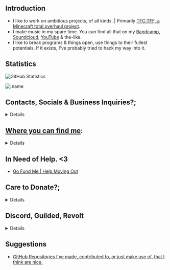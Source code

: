 

## Introduction
- I like to work on ambitious projects, of all kinds. | Primarily [TFC:TFF, a Minecraft total overhaul project](https://github.com/TerraFirmaCraft-The-Final-Frontier).
- I make music in my spare time. You can find all that on my [Bandcamp](https://lylythii.bandcamp.com), [Soundcloud](https://soundcloud.com/lylythii), [YouTube](https://youtube.com/@Lylythii) & the-like.
- I like to break programs & things open, use things to their fullest potentials. If it exists, I've probably tried to hack my way into it.

## Statistics
![GitHub Statistics](https://github-readme-stats.vercel.app/api?username=lylythii&theme=midnight-purple&show_icons=true)

![:name](https://count.getloli.com/get/@Lylythii)

## Contacts, Socials & Business Inquiries?;
<details>

- Are you trying to reach me for something?
- Looking to collaborate on something?
- Think something might concern me & needs my attention?
- Are you looking to just hang out & chat?

### There's several ways you can reach me!;
- The quickest method of reaching out to me is via the social platform Discord.
My username is **[@lylythii](http://discordacc.lylythii.com)** if you need to add me.
- You can also [join me on my Discord server!](http://discord.lylythii.com)
I share all kinds of things in there.
I talk about the projects I'm working on, & share updates to those projects when necessary.
I discuss music I'm making, & hobbies of mine.
You can catch announcements for different live-streams & events too!

</details>

## [Where you can find me](https://lylythii.github.io/#:~:text=Profiles%20%7C%20Socials%20%7C%20Media%20%7C%20Streaming):
<details>

### Websites (Contains More Information)
- [Website // Lylythii](http://lylythii.com)
- [About Me // Lylythii](http://about.lylythii.com)
- [GitHub // Lylythii](http://github.Lylythii.com)
### Minecraft Mods
- [CurseForge // Lily](http://curseforge.lylythii.com)
- [Modrinth // Lylythii](http://modrinth.lylythii.com)

</details>

## In Need of Help. <3
- [Go Fund Me | Help Moving Out](https://gofund.me/fd5308a8)

## Care to Donate?;
<details>

- [Patreon // Lylythii](http://patreon.lylythii.com)
- [Ko-Fi // Lylythii](http://kofi.lylythii.com)
- [Buy Me A Coffee // Lylythii](http://buymeacoffee.lylythii.com)
- [PayPal // Lylythii](http://paypal.lylythii.com)

</details>

## Discord, Guilded, Revolt
<details>

[![Discord](https://discordapp.com/api/guilds/872021270135439381/widget.png?style=banner2)](https://discord.gg/lylythii)

[![Join Discord](https://raw.githubusercontent.com/Lylythii/lylythii.github.io/main/images/button/discord.png)](https://discord.gg/lylythii)
[![Join Guilded](https://github.com/Lylythii/lylythii.github.io/blob/main/images/button/guilded.png)](https://www.guilded.gg/Lylythii)
[![Join Revolt](https://raw.githubusercontent.com/Lylythii/lylythii.github.io/main/images/button/revolt.png)](https://rvlt.gg/mhm948gx)
[![Join TFC:Network Discord](https://raw.githubusercontent.com/Lylythii/lylythii.github.io/main/images/button/tfc_network.png)](https://discord.gg/mTnrBmGMg9)
[![Join TFC:TFF Discord](https://raw.githubusercontent.com/Lylythii/lylythii.github.io/main/images/button/tff.png)](https://discord.gg/EeGWgbwwrJ)

</details>

## Suggestions
- [GitHub Repositories I've made, contributed to, or just make use of, that I think are nice.](https://github.com/stars/Lylythii/lists/suggested)
